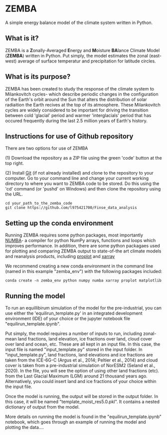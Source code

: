 # ZEMBA
A simple energy balance model of the climate system written in Python.

## What is it?
ZEMBA is a **Z**onally-Averaged **E**nergy and **M**oisture **BA**lance Climate Model (**ZEMBA**) written in Python. Put simply, the model estimates the zonal (east-west) average of surface temperatur and precipitation for latitude circles.

## What is its purpose?
ZEMBA has been created to study the response of the climate system to Milankovitch cycles- which describe periodic changes in the configuration of the Earth's orbit around the Sun that alters the distribution of solar radiaition the Earth recives at the top of its atmosphere. These Milankovitch cycles are widely considered to be important for driving the transition between cold 'glacial' period and warmer 'interglacials' period that has occured frequently during the last 2.5 million years of Earth's history.

## Instructions for use of Github repository

There are two options for use of ZEMBA

(1) Download the repository as a ZIP file using the green 'code' button at the top right. 

(2) Install [Git](https://git-scm.com/) (if not already installed) and clone to the repository to your computer. Go to your command line and change your current working directory to where you want to ZEMBA code to be stored. Do this using the 'cd' command (or 'pushd' on Windows) and then clone the repository using the URL.

```
cd your_path_to_the_zemba_code
git clone https://github.com/l975421700/Finse_data_analysis
```

## Setting up the conda environment

Running ZEMBA requires some python packages, most importantly [NUMBA](https://numba.readthedocs.io/en/stable/user/5minguide.html)- a compiler for python NumPy arrays, functions and loops which improves performance. In addition, there are some python packagaes used for plotting and comparing ZEMBA output to state-of-the art climate models and reanalysis products, including [proplot](https://proplot.readthedocs.io/en/latest/index.html) and [xarray](https://docs.xarray.dev/en/stable/index.html)

We recommend creating a new conda environment in the command line (named in this example "zemba_env") with the following packages included:

```
conda create -n zemba_env python numpy numba xarray proplot matplotlib
```

## Running the model

To run an equillibirum simulation of the model for the pre-industrial, you can use either the 'equilirun_template.py' in an integrated development environment (IDE) of your choice or the jupyter notebook file "equilirun_template.ipynb".

Put simply, the model requires a number of inputs to run, including zonal-mean land fractions, land elevation, ice fractions over land, cloud cover over land and ocean, etc. These are all kept in an input file. In this case, the input file is named "input_template.py" stored in the input folder. In "input_template.py", land fractions, land elevations and ice fractions are taken from the ICE-6G-C (Argus et al., 2014; Peltier et al., 2014) and cloud cover is taken from a pre-industrial simulation of NorESM2 (Seland et al., 2020). In the file, you will see the option of using other land fractions (etc). from the Last Glacial Maximum (LGM) around 21 thousand years ago. Alternatively, you could insert land and ice fractions of your choice within the input file.

Once the model is running, the output will be stored in the output folder. In this case, it will be named "template_moist_res5.0.pkl". It contains a nested dictionary of output from the model.

More details on running the model is found in the "equilirun_template.ipynb" notebook, which goes through an example of running the model and plotting the data....

